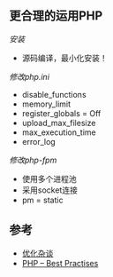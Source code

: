 ## 更合理的运用PHP  
_安装_
  * 源码编译，最小化安装！  

_修改php.ini_
  * disable_functions  
  * memory_limit
  * register_globals = Off
  * upload_max_filesize
  * max_execution_time
  * error_log  

_修改php-fpm_
  * 使用多个进程池
  * 采用socket连接
  * pm = static  

## 参考
  * [优化杂谈](http://huoding.com/2014/12/25/398)  
  * [PHP – Best Practises](http://thisinterestsme.com/php-best-practises/)
